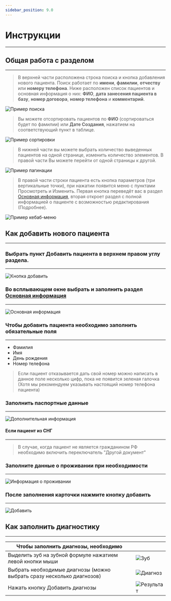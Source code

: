 ```yaml
---
sidebar_position: 9.0
---
```

# Инструкции

---

## Общая работа с разделом

---

>В верхней части расположена строка поиска и кнопка добавления нового пациента. Поиск работает по **имени**, **фамилии**, **отчеству** или **номеру телефона**.
>Ниже расположен список пациентов и основная информация о них: **ФИО**, **дата занесения пациента в базу**, **номер договора**, **номер телефона** и **комментарий**.

![Пример поиска](assets/card-patient/search-patient.png)

>Вы можете отсортировать пациентов по **ФИО** (сортироваться будет по фамилии) или **Дате Создания**, нажатием на соответствующий пункт в таблице.

![Пример сортировки](assets/card-patient/sort-patient.png)

>В нижней части вы можете выбрать количество выведенных пациентов на одной странице, изменить количество элементов. В правой части Вы можете перейти от одной страницы к другой.

![Пример пагинации](assets/card-patient/pagination.png)

>В правой части строки пациента есть кнопка параметров (три вертикальные точки), при нажатии появится меню с пунктами Просмотреть и Изменить. Первая кнопка переведёт вас в раздел [Основная информация](./cardPatientView.md), вторая откроет раздел с полной информацией о пациенте с возможностью редактирования (Подробнее).

![Пример кебаб-меню](./assets/card-patient/kebab-patient.png)


## Как добавить нового пациента

---

### Выбрать пункт Добавить пациента в верхнем правом углу раздела.

---

![Кнопка добавить](./assets/card-patient/add-patient.png)

### Во всплывающем окне выбрать и заполнить раздел [Основная информация](./cardPatientView.md)

---

![Основная информация](./assets/card-patient/main_info-parient.png)

### Чтобы добавить пациента необходимо заполнить обязательные поля

---

* Фамилия
* Имя
* День рождения
* Номер телефона

> Если пациент отказывается дать свой номер можно написать в данное поле несколько цифр, пока не появится зеленая галочка (Хотя мы рекомендуем указывать настоящий номер телефона пациента)

### Заполнить паспортные данные

---

![Дополнительная информация](./assets/card-patient/oter_info-patient.png)

#### Если пациент из СНГ

---

> В случае, когда пациент не является гражданином РФ необходимо включить переключатель "Другой документ"

### Заполните данные о проживании при необходимости

---

![Информация о проживании](./assets/card-patient/info-patient.png)

### После заполнения карточки нажмите кнопку добавить

---

![Добавить](./assets/card-patient/add_btn-patient.png)

<a id="fill_diagnostic"></a>
## Как заполнить диагностику

---

| Чтобы заполнить диагнозы, необходимо                                   ||
|------------------------------------------------------------------------|---|
| Выделить зуб на зубной формуле нажатием левой кнопки мыши              |![Зуб](./assets/instructions/choose_teeth.png)|
| Выбрать необходимые диагнозы (можно выбрать сразу несколько диагнозов) |![Диагноз](./assets/instructions/choose_diagnoses.png)|
| Нажать кнопку Добавить диагнозы                                        |![Результат](./assets/instructions/added_diagnoses.png)|



